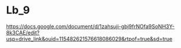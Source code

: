 # Lb_9
https://docs.google.com/document/d/1zahsuji-gbj9frNOfa9SoNH3Y-8k3CAE/edit?usp=drive_link&ouid=115482621576618086029&rtpof=true&sd=true
